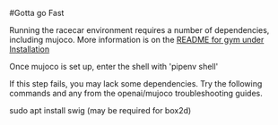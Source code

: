 #Gotta go Fast

Running the racecar environment requires a number of dependencies, including mujoco. More information is on the [README for gym under Installation](https://github.com/openai/gym)

Once mujoco is set up, enter the shell with 'pipenv shell'

If this step fails, you may lack some dependencies. Try the following commands and any from the openai/mujoco troubleshooting guides.

sudo apt install swig (may be required for box2d)

